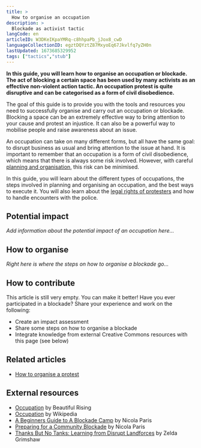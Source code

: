 ```yaml
---
title: >
  How to organise an occupation
description: >
  Blockade as activist tactic
langCode: en
articleID: W3DKeIKpaYMRq-c8hhpaPb_jJox8_cwD
languageCollectionID: egztDQYztZ87MxyoEq67Jkvlfq7yZH0n
lastUpdated: 1673685329952
tags: ["tactics","stub"]
---
```


**In this guide, you will learn how to organise an occupation or blockade. The act of blocking a certain space has been used by many activists as an effective non-violent action tactic. An occupation protest is quite disruptive and can be categorised as a form of civil disobedience.**

The goal of this guide is to provide you with the tools and resources you need to successfully organise and carry out an occupation or blockade. Blocking a space can be an extremely effective way to bring attention to your cause and protest an injustice. It can also be a powerful way to mobilise people and raise awareness about an issue.

An occupation can take on many different forms, but all have the same goal: to disrupt business as usual and bring attention to the issue at hand. It is important to remember that an occupation is a form of civil disobedience, which means that there is always some risk involved. However, with careful [planning and organisation](/organising), this risk can be minimised.

In this guide, you will learn about the different types of occupations, the steps involved in planning and organising an occupation, and the best ways to execute it. You will also learn about the [legal rights of protesters](/rights) and how to handle encounters with the police.

## Potential impact

_Add information about the potential impact of an occupation here…_

## How to organise

_Right here is where the steps on how to organise a blockade go…_

## **How to contribute**

This article is still very empty. You can make it better! Have you ever participated in a blockade? Share your experience and work on the following:

-   Create an impact assessment
-   Share some steps on how to organise a blockade
-   Integrate knowledge from external Creative Commons resources with this page (see below)

## **Related articles**

-   [How to organise a protest](/organising/action)

## External resources

-   [Occupation](https://beautifultrouble.org/toolbox/tool/occupation) by Beautiful Rising
-   [Occupation](https://en.wikipedia.org/wiki/Occupation_(protest)) by Wikipedia
-   [A Beginners Guide to A Blockade Camp](https://commonslibrary.org/beginners-guide-to-a-blockade-camp/) by Nicola Paris
-   [Preparing for a Community Blockade](https://commonslibrary.org/preparing-for-a-community-blockade/) by Nicola Paris
-   [Thanks But No Tanks: Learning from Disrupt Landforces](https://commonslibrary.org/thanks-but-no-tanks/) by Zelda Grimshaw
